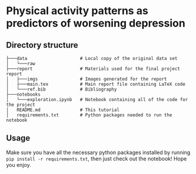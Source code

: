# Physical activity patterns as predictors of worsening depression

## Directory structure

```
├───data                    # Local copy of the original data set
│   └───raw        
├───report                  # Materials used for the final project report
│   ├───imgs                # Images generated for the report
│   ├───main.tex            # Main report file containing LaTeX code
│   └───ref.bib             # Bibliography
├───notebooks 
│   └───exploration.ipynb   # Notebook containing all of the code for the project
│   README.md               # This tutorial
│   requirements.txt        # Python packages needed to run the notebook
```

## Usage

Make sure you have all the necessary python packages installed by running `pip install -r requirements.txt`, then just check out the notebook! Hope you enjoy.